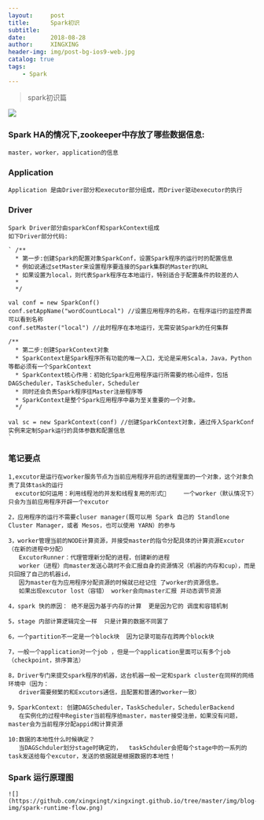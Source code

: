 ```yaml
---
layout:     post
title:      Spark初识
subtitle:   
date:       2018-08-28
author:     XINGXING
header-img: img/post-bg-ios9-web.jpg
catalog: true
tags:
    - Spark
---
```


>
>spark初识篇
> 

 ![](https://github.com/xingxingt/xingxingt.github.io/tree/master/img/blog-img/spark-runtime.png)

###  Spark HA的情况下,zookeeper中存放了哪些数据信息:

    master，worker，application的信息

### Application

    Application 是由Driver部分和executor部分组成，而Driver驱动executor的执行
    
### Driver

    Spark Driver部分由sparkConf和sparkContext组成
    如下Driver部分代码:
        
    ` /**
      * 第一步:创建Spark的配置对象SparkConf，设置Spark程序的运行时的配置信息
      * 例如说通过setMaster来设置程序要连接的Spark集群的Master的URL
      * 如果设置为local，则代表Spark程序在本地运行，特别适合于配置条件的较差的人
      *
      */

    val conf = new SparkConf()
    conf.setAppName("wordCountLocal") //设置应用程序的名称，在程序运行的监控界面可以看到名称
    conf.setMaster("local") //此时程序在本地运行，无需安装Spark的任何集群

    /**
      * 第二步:创建SparkContext对象
      * SparkContext是Spark程序所有功能的唯一入口，无论是采用Scala，Java，Python等都必须有一个SparkContext
      * SparkContext核心作用：初始化Spark应用程序运行所需要的核心组件，包括DAGScheduler，TaskScheduler，Scheduler
      * 同时还会负责Spark程序往Master注册程序等
      * SparkContext是整个Spark应用程序中最为至关重要的一个对象。
      */

    val sc = new SparkContext(conf) //创建SparkContext对象，通过传入SparkConf实例来定制Spark运行的具体参数和配置信息
    `
    
### 笔记要点
    
    1,excutor是运行在worker服务节点为当前应用程序开启的进程里面的一个对象，这个对象负责了具体task的运行
      excutor如何运用：利用线程池的并发和线程复用的形式     一个worker（默认情况下）只会为当前应用程序开辟一个excutor

    2，应用程序的运行不需要cluser manager(既可以用 Spark 自己的 Standlone Cluster Manager，或者 Mesos，也可以使用 YARN）的参与

    3，worker管理当前的NODE计算资源，并接受master的指令分配具体的计算资源Excutor（在新的进程中分配）
       ExcutorRunner：代理管理新分配的进程，创建新的进程
       worker（进程）向master发送心跳时不会汇报自身的资源情况（机器的内存和cup），而是只回报了自己的机器id，
       因为master在为应用程序分配资源的时候就已经记住 了worker的资源信息。
       如果出现excutor lost（容错） worker会向master汇报 并动态调节资源

    4，spark 快的原因： 绝不是因为基于内存的计算  更是因为它的 调度和容错机制

    5，stage 内部计算逻辑完全一样  只是计算的数据不同罢了

    6，一个partition不一定是一个block块  因为记录可能存在跨两个block块

    7，一般一个application对一个job ，但是一个application里面可以有多个job（checkpoint，排序算法）

    8，Driver专门来提交spark程序的机器，这台机器一般一定和spark cluster在同样的网络环境中（因为：
       driver需要频繁的和Excutors通信，且配置和普通的worker一致）

    9，SparkContext: 创建DAGScheduler，TaskScheduler，SchedulerBackend
       在实例化的过程中Register当前程序给master，master接受注册，如果没有问题，master会为当前程序分配appid和计算资源

    10:数据的本地性什么时候确定？
       当DAGSchduler划分stage时确定的，  taskSchduler会把每个stage中的一系列的task发送给每个excutor，发送的依据就是根据数据的本地性！
    
### Spark 运行原理图
   
    ![](https://github.com/xingxingt/xingxingt.github.io/tree/master/img/blog-img/spark-runtime-flow.png)


